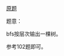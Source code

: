 [原题](https://leetcode.com/problems/binary-tree-level-order-traversal-ii/)

题意：

bfs按层次输出一棵树。

参考102题即可。
